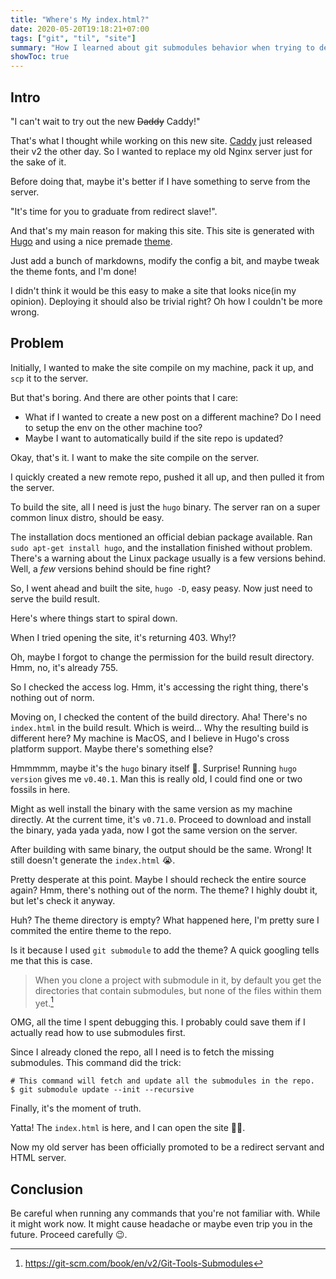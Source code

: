 ```yaml
---
title: "Where's My index.html?"
date: 2020-05-20T19:18:21+07:00
tags: ["git", "til", "site"]
summary: "How I learned about git submodules behavior when trying to deploy this site."
showToc: true
---
```


## Intro

"I can't wait to try out the new ~~Daddy~~ Caddy!"

That's what I thought while working on this new site.
[Caddy](https://caddyserver.com/v2) just released their v2 the other day.
So I wanted to replace my old Nginx server just for the sake of it.

Before doing that, maybe it's better if I have something to serve from the server.

"It's time for you to graduate from redirect slave!".

And that's my main reason for making this site.
This site is generated with [Hugo](https://gohugo.io/) and using a nice premade [theme](https://github.com/panr/hugo-theme-terminal).

Just add a bunch of markdowns, modify the config a bit, and maybe tweak the theme fonts, and I'm done!

I didn't think it would be this easy to make a site that looks nice(in my opinion).
Deploying it should also be trivial right? Oh how I couldn't be more wrong.

## Problem

Initially, I wanted to make the site compile on my machine, pack it up, and `scp` it to the server.

But that's boring.
And there are other points that I care:

- What if I wanted to create a new post on a different machine? Do I need to setup the env on the other machine too?
- Maybe I want to automatically build if the site repo is updated?

Okay, that's it. I want to make the site compile on the server.

I quickly created a new remote repo, pushed it all up, and then pulled it from the server.

To build the site, all I need is just the `hugo` binary.
The server ran on a super common linux distro, should be easy.

The installation docs mentioned an official debian package available.
Ran `sudo apt-get install hugo`, and the installation finished without problem.
There's a warning about the Linux package usually is a few versions behind.
Well, a _few_ versions behind should be fine right?

So, I went ahead and built the site, `hugo -D`, easy peasy.
Now just need to serve the build result.

Here's where things start to spiral down.

When I tried opening the site, it's returning 403. Why!?

Oh, maybe I forgot to change the permission for the build result directory.
Hmm, no, it's already 755.

So I checked the access log. Hmm, it's accessing the right thing, there's nothing out of norm.

Moving on, I checked the content of the build directory.
Aha! There's no `index.html` in the build result.
Which is weird... Why the resulting build is different here?
My machine is MacOS, and I believe in Hugo's cross platform support.
Maybe there's something else?

Hmmmmm, maybe it's the `hugo` binary itself 🤔.
Surprise! Running `hugo version` gives me `v0.40.1`.
Man this is really old, I could find one or two fossils in here.

Might as well install the binary with the same version as my machine directly.
At the current time, it's `v0.71.0`.
Proceed to download and install the binary, yada yada yada, now I got the same version on the server.

After building with same binary, the output should be the same.
Wrong! It still doesn't generate the `index.html` 😭.

Pretty desperate at this point.
Maybe I should recheck the entire source again?
Hmm, there's nothing out of the norm.
The theme? I highly doubt it, but let's check it anyway.

Huh? The theme directory is empty?
What happened here, I'm pretty sure I commited the entire theme to the repo.

Is it because I used `git submodule` to add the theme? A quick googling tells me that this is case.

> When you clone a project with submodule in it, by default you get the directories that contain submodules, but none of the files within them yet.[^1]

OMG, all the time I spent debugging this.
I probably could save them if I actually read how to use submodules first.

Since I already cloned the repo, all I need is to fetch the missing submodules.
This command did the trick:

```shell
# This command will fetch and update all the submodules in the repo.
$ git submodule update --init --recursive
```

Finally, it's the moment of truth.

Yatta! The `index.html` is here, and I can open the site 🥳🎉.

Now my old server has been officially promoted to be a redirect servant and HTML server.

## Conclusion

Be careful when running any commands that you're not familiar with.
While it might work now.
It might cause headache or maybe even trip you in the future.
Proceed carefully 😉.

[^1]: https://git-scm.com/book/en/v2/Git-Tools-Submodules
